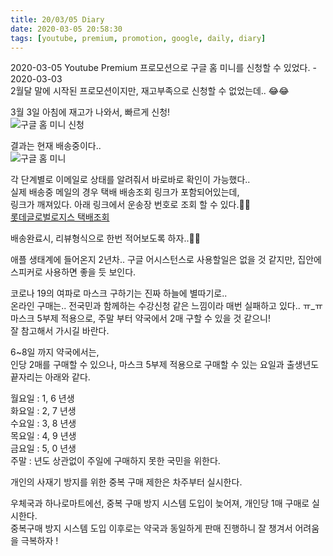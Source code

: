 ```yaml
---
title: 20/03/05 Diary
date: 2020-03-05 20:58:30
tags: [youtube, premium, promotion, google, daily, diary]
---
```

2020-03-05
Youtube Premium 프로모션으로 구글 홈 미니를 신청할 수 있었다. - 2020-03-03    
2월달 말에 시작된 프로모션이지만, 재고부족으로 신청할 수 없었는데.. 😂😂  
  
3월 3일 아침에 재고가 나와서, 빠르게 신청!  
![구글 홈 미니 신청](https://user-images.githubusercontent.com/61483036/75980088-2d7fcb80-5f25-11ea-9233-29db6ee1023f.png)  
  
결과는 현재 배송중이다..  
![구글 홈 미니](https://user-images.githubusercontent.com/61483036/75979719-71260580-5f24-11ea-9b7c-d44e033bc10d.png)  
  
각 단계별로 이메일로 상태를 알려줘서 바로바로 확인이 가능했다..  
실제 배송중 메일의 경우 택배 배송조회 링크가 포함되어있는데,  
링크가 깨져있다. 아래 링크에서 운송장 번호로 조회 할 수 있다.💁‍♂️  
[롯데글로벌로지스 택배조회](https://www.lotteglogis.com/home/reservation/tracking/index)  
  
  
배송완료시, 리뷰형식으로 한번 적어보도록 하자..👏👏  
  
애플 생태계에 들어온지 2년차.. 구글 어시스턴스로 사용할일은 없을 것 같지만, 집안에 스피커로 사용하면 좋을 듯 보인다.  
  
코로나 19의 여파로 마스크 구하기는 진짜 하늘에 별따기로..  
온라인 구매는.. 전국민과 함께하는 수강신청 같은 느낌이라 매번 실패하고 있다.. ㅠ_ㅠ  
마스크 5부제 적용으로, 주말 부터 약국에서 2매 구할 수 있을 것 같으니!  
잘 참고해서 가시길 바란다.  

6~8일 까지 약국에서는,  
인당 2매를 구매할 수 있으나, 마스크 5부제 적용으로 구매할 수 있는 요일과 출생년도 끝자리는 아래와 같다.  
  
월요일 : 1, 6 년생  
화요일 : 2, 7 년생  
수요일 : 3, 8 년생  
목요일 : 4, 9 년생  
금요일 : 5, 0 년생  
주말 : 년도 상관없이 주일에 구매하지 못한 국민을 위한다.  

개인의 사재기 방지를 위한 중복 구매 제한은 차주부터 실시한다.  

우체국과 하나로마트에선, 중복 구매 방지 시스템 도입이 늦어져, 개인당 1매 구매로 실시한다.  
중복구매 방지 시스템 도입 이후로는 약국과 동일하게 판매 진행하니 잘 챙겨서 어려움을 극복하자 !  
